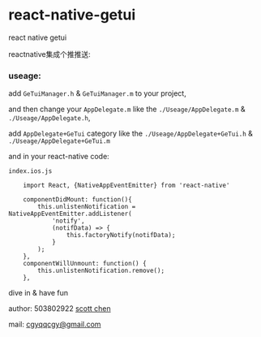 # react-native-getui
react native getui

reactnative集成个推推送:

### useage:

add `GeTuiManager.h` & `GeTuiManager.m` to your project,

and then change your `AppDelegate.m` like the `./Useage/AppDelegate.m` & `./Useage/AppDelegate.h`,

add `AppDelegate+GeTui` category like the `./Useage/AppDelegate+GeTui.h` & `./Useage/AppDelegate+GeTui.m`



and in your react-native code:

`index.ios.js`

```
    import React, {NativeAppEventEmitter} from 'react-native'

    componentDidMount: function(){
        this.unlistenNotification =  NativeAppEventEmitter.addListener(
            'notify',
            (notifData) => {
                this.factoryNotify(notifData);
            }
        );
    },
    componentWillUnmount: function() {
        this.unlistenNotification.remove();
    },
```

dive in & have fun

author: 503802922 [scott chen](http://www.classical1988.com/)

mail: cgyqqcgy@gmail.com